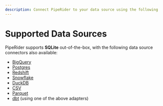 ```yaml
---
description: Connect PipeRider to your data source using the following connectors.
---
```


# Supported Data Sources

PipeRider supports **SQLite** out-of-the-box, with the following data source connectors also available:

* [BigQuery](bigquery-connector.md)
* [Postgres](postgres-connector.md)
* [Redshift](redshift-connector.md)
* [Snowflake](snowflake-connector.md)
* [DuckDB](duckdb-connector.md)
* [CSV](csv-connector.md)
* [Parquet](parquet-connector.md)
* [dbt](../../dbt-integration/) (using one of the above adapters)
